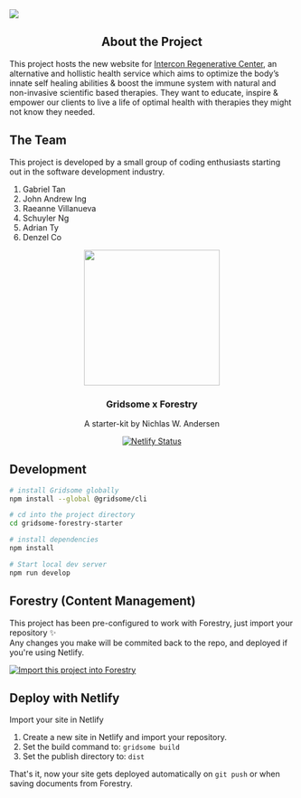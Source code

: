 

<img src="https://scontent.fmnl4-5.fna.fbcdn.net/v/t1.0-9/32234074_2326097174283747_7751848002804776960_o.jpg?_nc_cat=106&_nc_sid=e3f864&_nc_eui2=AeHTt_KDdBUBsS01fyKQaFVFk3WT8lb271aTdZPyVvbvVv-00jfYQJjdzvtjw-Yw3-0VZizEtNVTdoenZB1EPVIc&_nc_ohc=VFk-VLsJvKEAX9hBn_A&_nc_ht=scontent.fmnl4-5.fna&oh=1caf5035c4901cd5c8bd9bb02f465c1b&oe=5F4A5C95">
<h2 text-align="center" align="center">About the Project</h2>
<p align="center">
  <p text-align="center">This project hosts the new website for <a href="https://www.facebook.com/interconregenerative">Intercon Regenerative Center</a>, an alternative and hollistic health service which aims to optimize the body’s innate self healing abilities & boost the immune system with natural and non-invasive scientific based therapies. They want to educate, inspire & empower our clients to live a life of optimal health with therapies they might not know they needed.</p>
</p>

## The Team
This project is developed by a small group of coding enthusiasts starting out in the software development industry. 

1. Gabriel Tan
2. John Andrew Ing
3. Raeanne Villanueva
4. Schuyler Ng
5. Adrian Ty
6. Denzel Co


<p align="center">
  <img src="https://file-xidfrcjkaq.now.sh/" height="240">
  <h3 align="center">Gridsome x Forestry</h3>
  <p align="center">A starter-kit by Nichlas W. Andersen<p>
</p>

<p align="center">
  <a href="https://app.netlify.com/sites/gridsome-forestry/deploys"><img src="https://api.netlify.com/api/v1/badges/21965bf1-8f46-4201-afe9-98896cba865e/deploy-status" alt="Netlify Status"></a>
</p>


## Development

```bash
# install Gridsome globally
npm install --global @gridsome/cli

# cd into the project directory
cd gridsome-forestry-starter

# install dependencies
npm install

# Start local dev server
npm run develop
```


## Forestry (Content Management)

This project has been pre-configured to work with Forestry, just import your repository ✨  
Any changes you make will be commited back to the repo, and deployed if you're using Netlify.

<p>
  <a href="https://app.forestry.io/quick-start?repo=itsnwa/gridsome-forestry-starter&amp;provider=github&amp;engine=vuepress" rel="nofollow"><img src="https://camo.githubusercontent.com/2455e97e4e989374a355fb0bea7ad364f2561c92/68747470733a2f2f6173736574732e666f7265737472792e696f2f696d706f72742d746f2d666f7265737472794b2e737667" alt="Import this project into Forestry" data-canonical-src="https://assets.forestry.io/import-to-forestryK.svg" style="max-width:100%;"></a>
</p>


## Deploy with Netlify

Import your site in Netlify

1. Create a new site in Netlify and import your repository.
2. Set the build command to: `gridsome build`
3. Set the publish directory to: `dist`

That's it, now your site gets deployed automatically on `git push` or when saving documents from Forestry.
